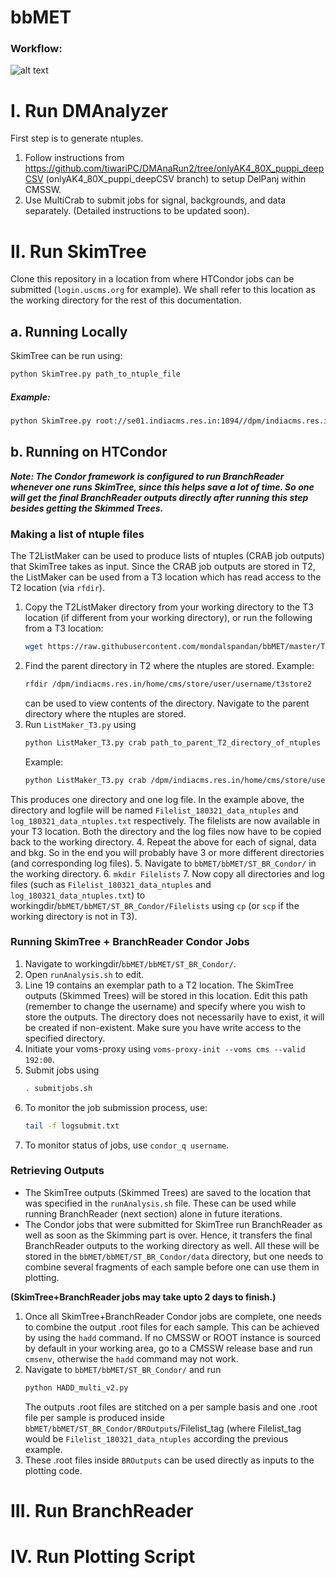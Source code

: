 # bbMET
### Workflow:

![alt text](http://spmondal.web.cern.ch/spmondal/bbMETFlow.png)


# I. Run DMAnalyzer
First step is to generate ntuples.
1. Follow instructions from https://github.com/tiwariPC/DMAnaRun2/tree/onlyAK4_80X_puppi_deepCSV (onlyAK4_80X_puppi_deepCSV branch) to setup DelPanj within CMSSW.
2. Use MultiCrab to submit jobs for signal, backgrounds, and data separately. (Detailed instructions to be updated soon).

# II. Run SkimTree
Clone this repository in a location from where HTCondor jobs can be submitted (```login.uscms.org``` for example). We shall refer to this location as the working directory for the rest of this documentation.
## a. Running Locally
SkimTree can be run using:
```bash
python SkimTree.py path_to_ntuple_file
```
##### Example:
```bash
python SkimTree.py root://se01.indiacms.res.in:1094//dpm/indiacms.res.in/home/cms/store/user/zabai/t3store2/bbDM_bkg/WJetsToLNu_HT-100To200_TuneCUETP8M1_13TeV-madgraphMLM-pythia8/WJetsToLNu_HT-100To200_TuneCUETP8M1_13TeV-madgraphMLM-pythia8_MC25ns_LegacyMC_20170328/180202_114154/0001/NCUGlobalTuples_1009.root
```
## b. Running on HTCondor
***Note: The Condor framework is configured to run BranchReader whenever one runs SkimTree, since this helps save a lot of time. So one will get the final BranchReader outputs directly after running this step besides getting the Skimmed Trees.***
### Making a list of ntuple files
The T2ListMaker can be used to produce lists of ntuples (CRAB job outputs) that SkimTree takes as input. Since the CRAB job outputs are stored in T2, the ListMaker can be used from a T3 location which has read access to the T2 location (via `rfdir`).
1. Copy the T2ListMaker directory from your working directory to the T3 location (if different from your working directory), or run the following from a T3 location:
    ```bash
    wget https://raw.githubusercontent.com/mondalspandan/bbMET/master/T2FileListMaker/ListMaker_T3.py
    ```
2. Find the parent directory in T2 where the ntuples are stored.
    Example:
    ```bash
    rfdir /dpm/indiacms.res.in/home/cms/store/user/username/t3store2
    ```
    can be used to view contents of the directory. Navigate to the parent directory where the ntuples are stored.
3. Run `ListMaker_T3.py` using
    ```bash
    python ListMaker_T3.py crab path_to_parent_T2_directory_of_ntuples filelist_tag
    ```
    Example:
    ```bash
    python ListMaker_T3.py crab /dpm/indiacms.res.in/home/cms/store/user/spmondal/t3store2/bbDM_data 180321_data_ntuples
    ```
This produces one directory and one log file. In the example above, the directory and logfile will be named `Filelist_180321_data_ntuples` and `log_180321_data_ntuples.txt` respectively. The filelists are now available in your T3 location. Both the directory and the log files now have to be copied back to the working directory.
4. Repeat the above for each of signal, data and bkg. So in the end you will probably have 3 or more different directories (and corresponding log files).
5. Navigate to `bbMET/bbMET/ST_BR_Condor/` in the working directory.
6. `mkdir Filelists`
7. Now copy all directories and log files (such as `Filelist_180321_data_ntuples` and `log_180321_data_ntuples.txt`) to workingdir/`bbMET/bbMET/ST_BR_Condor/Filelists` using `cp` (or `scp` if the working directory is not in T3).

### Running SkimTree + BranchReader Condor Jobs
1. Navigate to workingdir/`bbMET/bbMET/ST_BR_Condor/`.
2. Open `runAnalysis.sh` to edit.
3. Line 19 contains an exemplar path to a T2 location. The SkimTree outputs (Skimmed Trees) will be stored in this location. Edit this path (remember to change the username) and specify where you wish to store the outputs. The directory does not necessarily have to exist, it will be created if non-existent. Make sure you have write access to the specified directory.
4. Initiate your voms-proxy using `voms-proxy-init --voms cms --valid 192:00`.
5. Submit jobs using
    ```bash
    . submitjobs.sh
    ```
6. To monitor the job submission process, use:
    ```bash
    tail -f logsubmit.txt
    ```
7. To monitor status of jobs, use `condor_q username`.

### Retrieving Outputs
* The SkimTree outputs (Skimmed Trees) are saved to the location that was specified in the `runAnalysis.sh` file. These can be used while running BranchReader (next section) alone in future iterations.
* The Condor jobs that were submitted for SkimTree run BranchReader as well as soon as the Skimming part is over. Hence, it transfers the final BranchReader outputs to the working directory as well. All these will be stored in the `bbMET/bbMET/ST_BR_Condor/data` directory, but one needs to combine several fragments of each sample before one can use them in plotting.

**(SkimTree+BranchReader jobs may take upto 2 days to finish.)**
1. Once all SkimTree+BranchReader Condor jobs are complete, one needs to combine the output .root files for each sample. This can be achieved by using the `hadd` command. If no CMSSW or ROOT instance is sourced by default in your working area, go to a CMSSW release base and run `cmsenv`, otherwise the `hadd` command may not work.
2. Navigate to `bbMET/bbMET/ST_BR_Condor/` and run
    ```bash
    python HADD_multi_v2.py
    ```
    The outputs .root files are stitched on a per sample basis and one .root file per sample is produced inside `bbMET/bbMET/ST_BR_Condor/BROutputs`/Filelist_tag (where Filelist_tag would be `Filelist_180321_data_ntuples` according the previous example.
3. These .root files inside `BROutputs` can be used directly as inputs to the plotting code.

# III. Run BranchReader

# IV. Run Plotting Script
